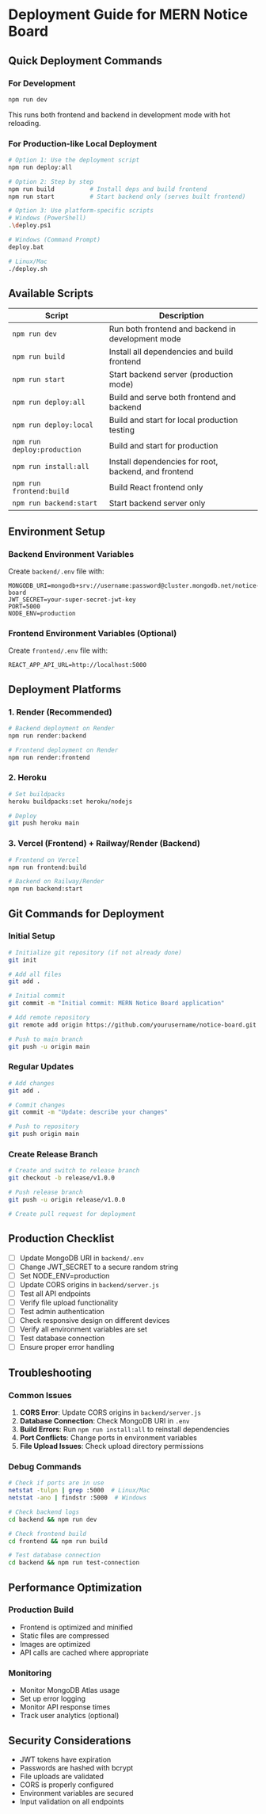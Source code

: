 # Deployment Guide for MERN Notice Board

## Quick Deployment Commands

### For Development
```bash
npm run dev
```
This runs both frontend and backend in development mode with hot reloading.

### For Production-like Local Deployment
```bash
# Option 1: Use the deployment script
npm run deploy:all

# Option 2: Step by step
npm run build          # Install deps and build frontend
npm run start          # Start backend only (serves built frontend)

# Option 3: Use platform-specific scripts
# Windows (PowerShell)
.\deploy.ps1

# Windows (Command Prompt)
deploy.bat

# Linux/Mac
./deploy.sh
```

## Available Scripts

| Script | Description |
|--------|-------------|
| `npm run dev` | Run both frontend and backend in development mode |
| `npm run build` | Install all dependencies and build frontend |
| `npm run start` | Start backend server (production mode) |
| `npm run deploy:all` | Build and serve both frontend and backend |
| `npm run deploy:local` | Build and start for local production testing |
| `npm run deploy:production` | Build and start for production |
| `npm run install:all` | Install dependencies for root, backend, and frontend |
| `npm run frontend:build` | Build React frontend only |
| `npm run backend:start` | Start backend server only |

## Environment Setup

### Backend Environment Variables
Create `backend/.env` file with:
```env
MONGODB_URI=mongodb+srv://username:password@cluster.mongodb.net/notice-board
JWT_SECRET=your-super-secret-jwt-key
PORT=5000
NODE_ENV=production
```

### Frontend Environment Variables (Optional)
Create `frontend/.env` file with:
```env
REACT_APP_API_URL=http://localhost:5000
```

## Deployment Platforms

### 1. Render (Recommended)
```bash
# Backend deployment on Render
npm run render:backend

# Frontend deployment on Render
npm run render:frontend
```

### 2. Heroku
```bash
# Set buildpacks
heroku buildpacks:set heroku/nodejs

# Deploy
git push heroku main
```

### 3. Vercel (Frontend) + Railway/Render (Backend)
```bash
# Frontend on Vercel
npm run frontend:build

# Backend on Railway/Render
npm run backend:start
```

## Git Commands for Deployment

### Initial Setup
```bash
# Initialize git repository (if not already done)
git init

# Add all files
git add .

# Initial commit
git commit -m "Initial commit: MERN Notice Board application"

# Add remote repository
git remote add origin https://github.com/yourusername/notice-board.git

# Push to main branch
git push -u origin main
```

### Regular Updates
```bash
# Add changes
git add .

# Commit changes
git commit -m "Update: describe your changes"

# Push to repository
git push origin main
```

### Create Release Branch
```bash
# Create and switch to release branch
git checkout -b release/v1.0.0

# Push release branch
git push -u origin release/v1.0.0

# Create pull request for deployment
```

## Production Checklist

- [ ] Update MongoDB URI in `backend/.env`
- [ ] Change JWT_SECRET to a secure random string
- [ ] Set NODE_ENV=production
- [ ] Update CORS origins in `backend/server.js`
- [ ] Test all API endpoints
- [ ] Verify file upload functionality
- [ ] Test admin authentication
- [ ] Check responsive design on different devices
- [ ] Verify all environment variables are set
- [ ] Test database connection
- [ ] Ensure proper error handling

## Troubleshooting

### Common Issues

1. **CORS Error**: Update CORS origins in `backend/server.js`
2. **Database Connection**: Check MongoDB URI in `.env`
3. **Build Errors**: Run `npm run install:all` to reinstall dependencies
4. **Port Conflicts**: Change ports in environment variables
5. **File Upload Issues**: Check upload directory permissions

### Debug Commands
```bash
# Check if ports are in use
netstat -tulpn | grep :5000  # Linux/Mac
netstat -ano | findstr :5000  # Windows

# Check backend logs
cd backend && npm run dev

# Check frontend build
cd frontend && npm run build

# Test database connection
cd backend && npm run test-connection
```

## Performance Optimization

### Production Build
- Frontend is optimized and minified
- Static files are compressed
- Images are optimized
- API calls are cached where appropriate

### Monitoring
- Monitor MongoDB Atlas usage
- Set up error logging
- Monitor API response times
- Track user analytics (optional)

## Security Considerations

- JWT tokens have expiration
- Passwords are hashed with bcrypt
- File uploads are validated
- CORS is properly configured
- Environment variables are secured
- Input validation on all endpoints
